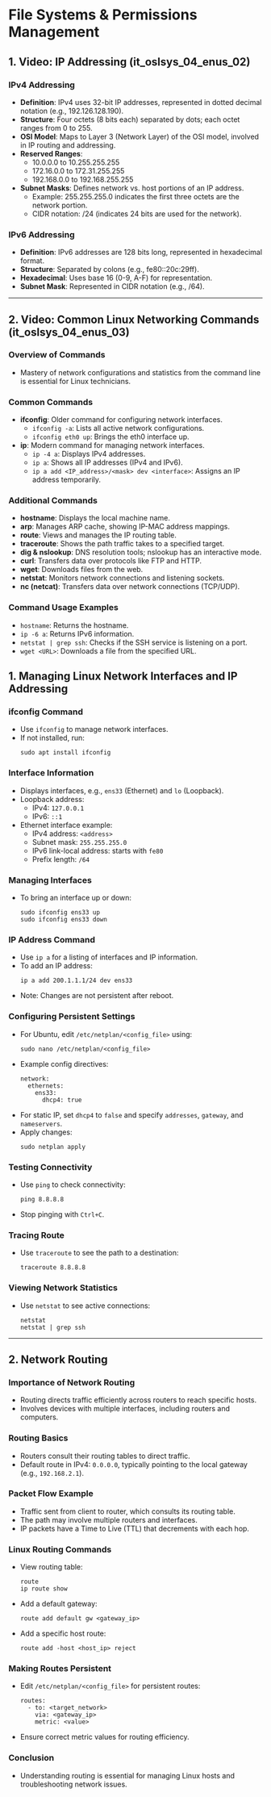 # File Systems & Permissions Management

## 1. Video: IP Addressing (it_oslsys_04_enus_02)

### IPv4 Addressing
- **Definition**: IPv4 uses 32-bit IP addresses, represented in dotted decimal notation (e.g., 192.126.128.190).
- **Structure**: Four octets (8 bits each) separated by dots; each octet ranges from 0 to 255.
- **OSI Model**: Maps to Layer 3 (Network Layer) of the OSI model, involved in IP routing and addressing.
- **Reserved Ranges**: 
  - 10.0.0.0 to 10.255.255.255
  - 172.16.0.0 to 172.31.255.255
  - 192.168.0.0 to 192.168.255.255
- **Subnet Masks**: Defines network vs. host portions of an IP address.
  - Example: 255.255.255.0 indicates the first three octets are the network portion.
  - CIDR notation: /24 (indicates 24 bits are used for the network).

### IPv6 Addressing
- **Definition**: IPv6 addresses are 128 bits long, represented in hexadecimal format.
- **Structure**: Separated by colons (e.g., fe80::20c:29ff).
- **Hexadecimal**: Uses base 16 (0-9, A-F) for representation.
- **Subnet Mask**: Represented in CIDR notation (e.g., /64).

---

## 2. Video: Common Linux Networking Commands (it_oslsys_04_enus_03)

### Overview of Commands
- Mastery of network configurations and statistics from the command line is essential for Linux technicians.

### Common Commands
- **ifconfig**: Older command for configuring network interfaces.
  - `ifconfig -a`: Lists all active network configurations.
  - `ifconfig eth0 up`: Brings the eth0 interface up.
- **ip**: Modern command for managing network interfaces.
  - `ip -4 a`: Displays IPv4 addresses.
  - `ip a`: Shows all IP addresses (IPv4 and IPv6).
  - `ip a add <IP_address>/<mask> dev <interface>`: Assigns an IP address temporarily.

### Additional Commands
- **hostname**: Displays the local machine name.
- **arp**: Manages ARP cache, showing IP-MAC address mappings.
- **route**: Views and manages the IP routing table.
- **traceroute**: Shows the path traffic takes to a specified target.
- **dig & nslookup**: DNS resolution tools; nslookup has an interactive mode.
- **curl**: Transfers data over protocols like FTP and HTTP.
- **wget**: Downloads files from the web.
- **netstat**: Monitors network connections and listening sockets.
- **nc (netcat)**: Transfers data over network connections (TCP/UDP).

### Command Usage Examples
- `hostname`: Returns the hostname.
- `ip -6 a`: Returns IPv6 information.
- `netstat | grep ssh`: Checks if the SSH service is listening on a port.
- `wget <URL>`: Downloads a file from the specified URL.


## 1. Managing Linux Network Interfaces and IP Addressing

### ifconfig Command
- Use `ifconfig` to manage network interfaces.
- If not installed, run: 
  ```
  sudo apt install ifconfig
  ```

### Interface Information
- Displays interfaces, e.g., `ens33` (Ethernet) and `lo` (Loopback).
- Loopback address: 
  - IPv4: `127.0.0.1`
  - IPv6: `::1`
- Ethernet interface example:
  - IPv4 address: `<address>`
  - Subnet mask: `255.255.255.0`
  - IPv6 link-local address: starts with `fe80`
  - Prefix length: `/64`

### Managing Interfaces
- To bring an interface up or down:
  ```
  sudo ifconfig ens33 up
  sudo ifconfig ens33 down
  ```

### IP Address Command
- Use `ip a` for a listing of interfaces and IP information.
- To add an IP address:
  ```
  ip a add 200.1.1.1/24 dev ens33
  ```
- Note: Changes are not persistent after reboot.

### Configuring Persistent Settings
- For Ubuntu, edit `/etc/netplan/<config_file>` using:
  ```
  sudo nano /etc/netplan/<config_file>
  ```
- Example config directives:
  ```
  network:
    ethernets:
      ens33:
        dhcp4: true
  ```
- For static IP, set `dhcp4` to `false` and specify `addresses`, `gateway`, and `nameservers`.
- Apply changes:
  ```
  sudo netplan apply
  ```

### Testing Connectivity
- Use `ping` to check connectivity:
  ```
  ping 8.8.8.8
  ```
- Stop pinging with `Ctrl+C`.

### Tracing Route
- Use `traceroute` to see the path to a destination:
  ```
  traceroute 8.8.8.8
  ```

### Viewing Network Statistics
- Use `netstat` to see active connections:
  ```
  netstat
  netstat | grep ssh
  ```

---

## 2. Network Routing

### Importance of Network Routing
- Routing directs traffic efficiently across routers to reach specific hosts.
- Involves devices with multiple interfaces, including routers and computers.

### Routing Basics
- Routers consult their routing tables to direct traffic.
- Default route in IPv4: `0.0.0.0`, typically pointing to the local gateway (e.g., `192.168.2.1`).

### Packet Flow Example
- Traffic sent from client to router, which consults its routing table.
- The path may involve multiple routers and interfaces.
- IP packets have a Time to Live (TTL) that decrements with each hop.

### Linux Routing Commands
- View routing table:
  ```
  route
  ip route show
  ```
- Add a default gateway:
  ```
  route add default gw <gateway_ip>
  ```
- Add a specific host route:
  ```
  route add -host <host_ip> reject
  ```

### Making Routes Persistent
- Edit `/etc/netplan/<config_file>` for persistent routes:
  ```
  routes:
    - to: <target_network>
      via: <gateway_ip>
      metric: <value>
  ```
- Ensure correct metric values for routing efficiency.

### Conclusion
- Understanding routing is essential for managing Linux hosts and troubleshooting network issues.